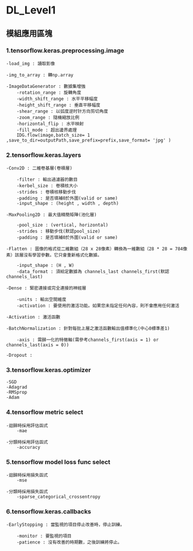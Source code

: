 # DL_Level1

## 模組應用區塊
	
### 1.tensorflow.keras.preprocessing.image
	
	-load_img : 讀取影像
	
	-img_to_array : 轉np.array
	
	-ImageDataGenerator : 數據集增強
		-rotation_range : 旋轉角度
		-width_shift_range : 水平平移幅度
		-height_shift_range : 垂直平移幅度
		-shear_range : 以弧度逆时针方向剪切角度
		-zoom_range : 隨機縮放比例
		-horizontal_flip : 水平映射
		-fill_mode : 超出邊界處理
		IDG.flow(image,batch_size= 1 ,save_to_dir=outputPath,save_prefix=prefix,save_format= 'jpg' ) 

### 2.tensorflow.keras.layers
	
	-Conv2D : 二維卷基層(卷積層)
		
		-filter : 輸出過濾器的數目
		-kerbel_size : 卷積核大小
		-strides : 卷積核移動步伐
		-padding : 是否填補0於外圍(valid or same)
		-input_shape : (height , width , depth)
	
	-MaxPooling2D : 最大值精簡矩陣(池化層)
		
		-pool_size : (vertical, horizontal)
		-strides : 移動步伐(默認pool_size)
		-padding : 是否填補0於外圍(valid or same)
		
	-Flatten : 圖像的格式從二維數組（28 x 28像素）轉換為一維數組（28 * 28 = 784像素）該層沒有學習參數。它只會重新格式化數據。
		
		-input_shape : (H , W)
		-data_format : 須給定數據為 channels_last channels_first(默認channels_last)
	
	-Dense : 緊密連接或完全連接的神經層
		
		-units : 輸出空間維度
		-activation : 要使用的激活功能。如果您未指定任何內容，則不會應用任何激活
	
	-Activation : 激活函數
	
	-BatchNormalization : 針對每批上層之激活函數輸出值標準化(中心0標準差1)
		
		-axis : 需歸一化的特徵軸(需參考channels_first(axis = 1) or channels_last(axis = 0))
		
	-Dropout : 


### 3.tensorflow.keras.optimizer 
	
	-SGD
	-Adagrad
	-RMSprop
	-Adam

### 4.tensorflow metric select

	-迴歸時採用評估函式
		-mae
		
	-分類時採用評估函式
		-accuracy

### 5.tensorflow model loss func select

	-迴歸時採用損失函式
		-mse
		
	-分類時採用損失函式
		-sparse_categorical_crossentropy

### 6.tensorflow.keras.callbacks

	-EarlyStopping : 當監視的項目停止改善時，停止訓練。
		
		-monitor : 要監視的項目
		-patience : 沒有改善的時期數，之後訓練將停止。
